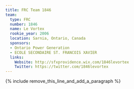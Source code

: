 ```yaml
---
title: FRC Team 1846
team:
  type: FRC
  number: 1846
  name: Le Vortex
  rookie_year: 2006
  location: Sarnia, Ontario, Canada
  sponsors:
  - Ontario Power Generation
  - ECOLE SECONDAIRE ST. FRANCOIS XAVIER
  links:
    Website: http://sfxprovidence.wix.com/1846levortex
    Twitter: https://twitter.com/1846levortex
---
```


{% include remove_this_line_and_add_a_paragraph %}